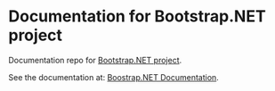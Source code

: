 # Documentation for Bootstrap.NET project
Documentation repo for [Bootstrap.NET project](https://github.com/egil/bootstrap.net).

See the documentation at: [Boostrap.NET Documentation](https://bootstrap.egilhansen.com/).
